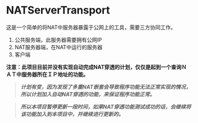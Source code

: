 # NATServerTransport

这是一个简单的将NAT中服务器暴露于公网上的工具，需要三方协同工作。

1.  公共服务端，此服务器需要拥有公网IP
2.  NAT服务器端，在NAT中运行的服务器
3.  客户端

**注意：此项目目前并没有实现自动完成NAT穿透的计划，仅仅是起到一个查询ＮＡＴ中服务器所在ＩＰ地址的功能。**

>   ***计划有变，因为发现了多重NAT嵌套会导致程序功能无法正常实现的情况，所以计划加入自动NAT穿透的功能，来保证程序功能正常。***

>   ***所以本项目暂停更新一段时间，如果NAT穿透功能测试成功的话，会继续将该功能加入到本项目中，并继续进行更新的。***